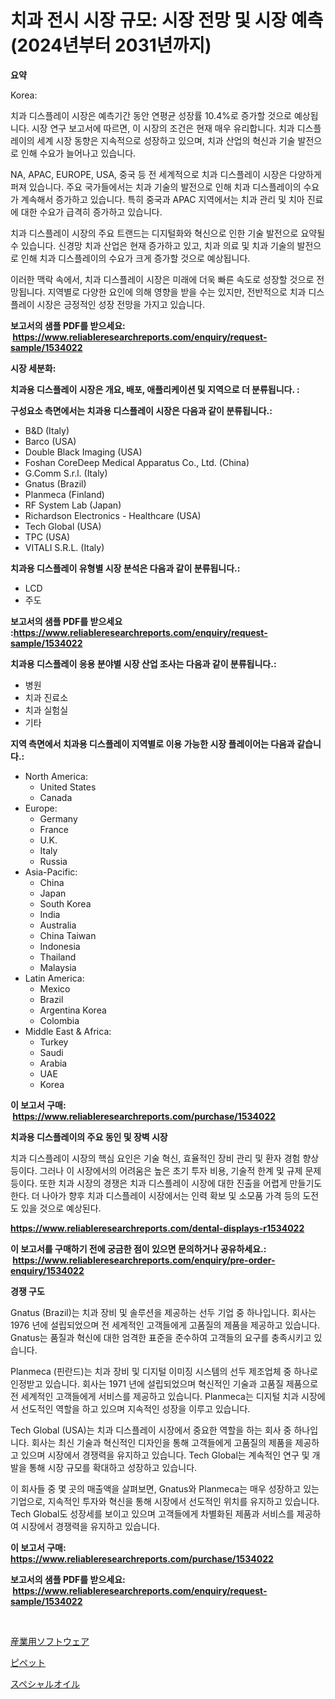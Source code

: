 <p><h1>치과 전시 시장 규모: 시장 전망 및 시장 예측 (2024년부터 2031년까지)</h1></p><p><strong>요약</strong></p>
<p><p>Korea:</p><p>치과 디스플레이 시장은 예측기간 동안 연평균 성장률 10.4%로 증가할 것으로 예상됩니다. 시장 연구 보고서에 따르면, 이 시장의 조건은 현재 매우 유리합니다. 치과 디스플레이의 세계 시장 동향은 지속적으로 성장하고 있으며, 치과 산업의 혁신과 기술 발전으로 인해 수요가 늘어나고 있습니다.</p><p>NA, APAC, EUROPE, USA, 중국 등 전 세계적으로 치과 디스플레이 시장은 다양하게 퍼져 있습니다. 주요 국가들에서는 치과 기술의 발전으로 인해 치과 디스플레이의 수요가 계속해서 증가하고 있습니다. 특히 중국과 APAC 지역에서는 치과 관리 및 치아 진료에 대한 수요가 급격히 증가하고 있습니다.</p><p>치과 디스플레이 시장의 주요 트랜드는 디지털화와 혁신으로 인한 기술 발전으로 요약될 수 있습니다. 신경망 치과 산업은 현재 증가하고 있고, 치과 의료 및 치과 기술의 발전으로 인해 치과 디스플레이의 수요가 크게 증가할 것으로 예상됩니다.</p><p>이러한 맥락 속에서, 치과 디스플레이 시장은 미래에 더욱 빠른 속도로 성장할 것으로 전망됩니다. 지역별로 다양한 요인에 의해 영향을 받을 수는 있지만, 전반적으로 치과 디스플레이 시장은 긍정적인 성장 전망을 가지고 있습니다.</p></p>
<p><strong>보고서의 샘플 PDF를 받으세요: &nbsp;<a href="https://www.reliableresearchreports.com/enquiry/request-sample/1534022">https://www.reliableresearchreports.com/enquiry/request-sample/1534022</a></strong></p>
<p><strong>시장 세분화:</strong></p>
<p><strong> 치과용 디스플레이 시장은 개요, 배포, 애플리케이션 및 지역으로 더 분류됩니다. :</strong></p>
<p><strong>구성요소 측면에서는 치과용 디스플레이 시장은 다음과 같이 분류됩니다.:</strong></p>
<p><ul><li>B&D (Italy)</li><li>Barco (USA)</li><li>Double Black Imaging (USA)</li><li>Foshan CoreDeep Medical Apparatus Co., Ltd. (China)</li><li>G.Comm S.r.l. (Italy)</li><li>Gnatus (Brazil)</li><li>Planmeca (Finland)</li><li>RF System Lab (Japan)</li><li>Richardson Electronics - Healthcare (USA)</li><li>Tech Global (USA)</li><li>TPC (USA)</li><li>VITALI S.R.L. (Italy)</li></ul></p>
<p><strong> 치과용 디스플레이 유형별 시장 분석은 다음과 같이 분류됩니다.:</strong></p>
<p><ul><li>LCD</li><li>주도</li></ul></p>
<p><strong>보고서의 샘플 PDF를 받으세요 :<a href="https://www.reliableresearchreports.com/enquiry/request-sample/1534022">https://www.reliableresearchreports.com/enquiry/request-sample/1534022</a></strong></p>
<p><strong> 치과용 디스플레이 응용 분야별 시장 산업 조사는 다음과 같이 분류됩니다.:</strong></p>
<p><ul><li>병원</li><li>치과 진료소</li><li>치과 실험실</li><li>기타</li></ul></p>
<p><strong>지역 측면에서 치과용 디스플레이 지역별로 이용 가능한 시장 플레이어는 다음과 같습니다.:</strong></p>
<p><ul>
    <li>
        North America:
        <ul>
            <li>United States</li>
            <li>Canada</li>
        </ul>
    </li>
    <li>
        Europe:
        <ul>
            <li>Germany</li>
            <li>France</li>
            <li>U.K.</li>
            <li>Italy</li>
            <li>Russia</li>
        </ul>
    </li>
    <li>
        Asia-Pacific:
        <ul>
            <li>China</li>
            <li>Japan</li>
            <li>South Korea</li>
            <li>India</li>
            <li>Australia</li>
            <li>China Taiwan</li>
            <li>Indonesia</li>
            <li>Thailand</li>
            <li>Malaysia</li>
        </ul>
    </li>
    <li>
        Latin America:
        <ul>
            <li>Mexico</li>
            <li>Brazil</li>
            <li>Argentina Korea</li>
            <li>Colombia</li>
        </ul>
    </li>
    <li>
        Middle East & Africa:
        <ul>
            <li>Turkey</li>
            <li>Saudi</li>
            <li>Arabia</li>
            <li>UAE</li>
            <li>Korea</li>
        </ul>
    </li>
    </ul></p>
<p><strong>이 보고서 구매: &nbsp;<a href="https://www.reliableresearchreports.com/purchase/1534022">https://www.reliableresearchreports.com/purchase/1534022</a></strong></p>
<p><strong>치과용 디스플레이의 주요 동인 및 장벽 시장</strong></p>
<p><p>치과 디스플레이 시장의 핵심 요인은 기술 혁신, 효율적인 장비 관리 및 환자 경험 향상 등이다. 그러나 이 시장에서의 어려움은 높은 초기 투자 비용, 기술적 한계 및 규제 문제 등이다. 또한 치과 시장의 경쟁은 치과 디스플레이 시장에 대한 진출을 어렵게 만들기도 한다. 더 나아가 향후 치과 디스플레이 시장에서는 인력 확보 및 소모품 가격 등의 도전도 있을 것으로 예상된다.</p></p>
<p><strong><a href="https://www.reliableresearchreports.com/dental-displays-r1534022">https://www.reliableresearchreports.com/dental-displays-r1534022</a></strong></p>
<p><strong>이 보고서를 구매하기 전에 궁금한 점이 있으면 문의하거나 공유하세요.: &nbsp;<a href="https://www.reliableresearchreports.com/enquiry/pre-order-enquiry/1534022">https://www.reliableresearchreports.com/enquiry/pre-order-enquiry/1534022</a></strong></p>
<p><strong>경쟁 구도</strong></p>
<p><p>Gnatus (Brazil)는 치과 장비 및 솔루션을 제공하는 선두 기업 중 하나입니다. 회사는 1976 년에 설립되었으며 전 세계적인 고객들에게 고품질의 제품을 제공하고 있습니다. Gnatus는 품질과 혁신에 대한 엄격한 표준을 준수하여 고객들의 요구를 충족시키고 있습니다.</p><p>Planmeca (핀란드)는 치과 장비 및 디지털 이미징 시스템의 선두 제조업체 중 하나로 인정받고 있습니다. 회사는 1971 년에 설립되었으며 혁신적인 기술과 고품질 제품으로 전 세계적인 고객들에게 서비스를 제공하고 있습니다. Planmeca는 디지털 치과 시장에서 선도적인 역할을 하고 있으며 지속적인 성장을 이루고 있습니다.</p><p>Tech Global (USA)는 치과 디스플레이 시장에서 중요한 역할을 하는 회사 중 하나입니다. 회사는 최신 기술과 혁신적인 디자인을 통해 고객들에게 고품질의 제품을 제공하고 있으며 시장에서 경쟁력을 유지하고 있습니다. Tech Global는 계속적인 연구 및 개발을 통해 시장 규모를 확대하고 성장하고 있습니다.</p><p>이 회사들 중 몇 곳의 매출액을 살펴보면, Gnatus와 Planmeca는 매우 성장하고 있는 기업으로, 지속적인 투자와 혁신을 통해 시장에서 선도적인 위치를 유지하고 있습니다. Tech Global도 성장세를 보이고 있으며 고객들에게 차별화된 제품과 서비스를 제공하여 시장에서 경쟁력을 유지하고 있습니다.</p></p>
<p><strong>이 보고서 구매: &nbsp; <a href="https://www.reliableresearchreports.com/purchase/1534022">https://www.reliableresearchreports.com/purchase/1534022</a></strong></p>
<p><strong>보고서의 샘플 PDF를 받으세요: &nbsp;<a href="https://www.reliableresearchreports.com/enquiry/request-sample/1534022">https://www.reliableresearchreports.com/enquiry/request-sample/1534022</a></strong><strong></strong></p>
<p>&nbsp;</p>
<p><p><a href="https://github.com/laurenreichert/Market-Research-Report-List-1/blob/main/514428419204.md">産業用ソフトウェア</a></p><p><a href="https://medium.com/@elmorunolfsson2023/%E3%83%94%E3%83%9A%E3%83%83%E3%83%88%E5%B8%82%E5%A0%B4-%E3%82%BF%E3%82%A4%E3%83%97-%E3%82%A2%E3%83%97%E3%83%AA%E3%82%B1%E3%83%BC%E3%82%B7%E3%83%A7%E3%83%B3-%E3%81%8A%E3%82%88%E3%81%B3%E5%9C%B0%E7%90%86%E3%81%AB%E3%82%88%E3%82%8B%E5%8C%85%E6%8B%AC%E7%9A%84%E3%81%AA%E8%A9%95%E4%BE%A1-c5e668d9711a">ピペット</a></p><p><a href="https://github.com/RodHoppe07/Market-Research-Report-List-1/blob/main/600356919205.md">スペシャルオイル</a></p></p>